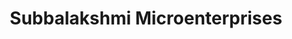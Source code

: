 ---
title: "Subbalakshmi Microenterprises"
url: /trivandrum/subbalakshmi-microenterprises/
shop: shop
---